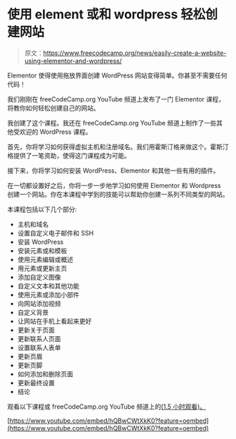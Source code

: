 # 使用 element 或和 wordpress 轻松创建网站

> 原文：<https://www.freecodecamp.org/news/easily-create-a-website-using-elementor-and-wordpress/>

Elementor 使得使用拖放界面创建 WordPress 网站变得简单。你甚至不需要任何代码！

我们刚刚在 freeCodeCamp.org YouTube 频道上发布了一门 Elementor 课程，将教你如何轻松创建自己的网站。

我创建了这个课程。我还在 freeCodeCamp.org YouTube 频道上制作了一些其他受欢迎的 WordPress 课程。

首先，你将学习如何获得虚拟主机和注册域名。我们用霍斯汀格来做这个。霍斯汀格提供了一笔资助，使得这门课程成为可能。

接下来，你将学习如何安装 WordPress、Elementor 和其他一些有用的插件。

在一切都设置好之后，你将一步一步地学习如何使用 Elementor 和 Wordpress 创建一个网站。你在本课程中学到的技能可以帮助你创建一系列不同类型的网站。

本课程包括以下几个部分:

*   主机和域名
*   设置自定义电子邮件和 SSH
*   安装 WordPress
*   安装元素或和模板
*   使用元素编辑或概述
*   用元素或更新主页
*   添加自定义图像
*   自定义文本和其他功能
*   使用元素或添加小部件
*   向网站添加视频
*   自定义背景
*   让网站在手机上看起来更好
*   更新关于页面
*   更新联系人页面
*   设置联系人表单
*   更新页眉
*   更新页脚
*   如何添加和删除页面
*   更新最终设置
*   结论

观看以下课程或 freeCodeCamp.org YouTube 频道上的[(1.5 小时观看)。](https://youtu.be/hQBwCWtXkK0)

[https://www.youtube.com/embed/hQBwCWtXkK0?feature=oembed](https://www.youtube.com/embed/hQBwCWtXkK0?feature=oembed)